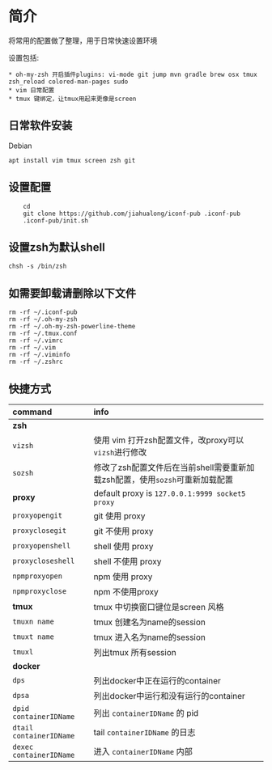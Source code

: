 # 简介

将常用的配置做了整理，用于日常快速设置环境

设置包括:

    * oh-my-zsh 开启插件plugins: vi-mode git jump mvn gradle brew osx tmux zsh_reload colored-man-pages sudo
    * vim 日常配置
    * tmux 键绑定，让tmux用起来更像是screen 


## 日常软件安装

Debian
```shell
apt install vim tmux screen zsh git
```

## 设置配置

```shell
    cd 
    git clone https://github.com/jiahualong/iconf-pub .iconf-pub
    .iconf-pub/init.sh
```

## 设置zsh为默认shell

```shell
chsh -s /bin/zsh
```

## 如需要卸载请删除以下文件

```shell
rm -rf ~/.iconf-pub
rm -rf ~/.oh-my-zsh
rm -rf ~/.oh-my-zsh-powerline-theme
rm -rf ~/.tmux.conf
rm -rf ~/.vimrc
rm -rf ~/.vim
rm -rf ~/.viminfo
rm -rf ~/.zshrc
```

## 快捷方式

| command | info | 
|:---|:---|
| **zsh** |  |
| `vizsh` | 使用 vim 打开zsh配置文件，改proxy可以`vizsh`进行修改 |
| `sozsh` | 修改了zsh配置文件后在当前shell需要重新加载zsh配置，使用`sozsh`可重新加载配置 |
| **proxy** | default proxy is `127.0.0.1:9999 socket5 proxy`  |
| `proxyopengit` | git 使用  proxy |
| `proxyclosegit` | git 不使用  proxy |
| `proxyopenshell` | shell 使用 proxy |
| `proxycloseshell` | shell 不使用 proxy |
| `npmproxyopen` | npm 使用 proxy |
| `npmproxyclose`| npm 不使用proxy |
| **tmux** | tmux 中切换窗口键位是screen 风格 |
| `tmuxn name`  | tmux 创建名为name的session |
| `tmuxt name` | tmux 进入名为name的session  |
| `tmuxl` | 列出tmux 所有session   |
| **docker**  | | 
| `dps` | 列出docker中正在运行的container |
| `dpsa` | 列出docker中运行和没有运行的container |
| `dpid containerIDName` | 列出 `containerIDName` 的 pid | 
| `dtail containerIDName` | tail `containerIDName` 的日志 |
| `dexec containerIDName` | 进入 `containerIDName` 内部 |






